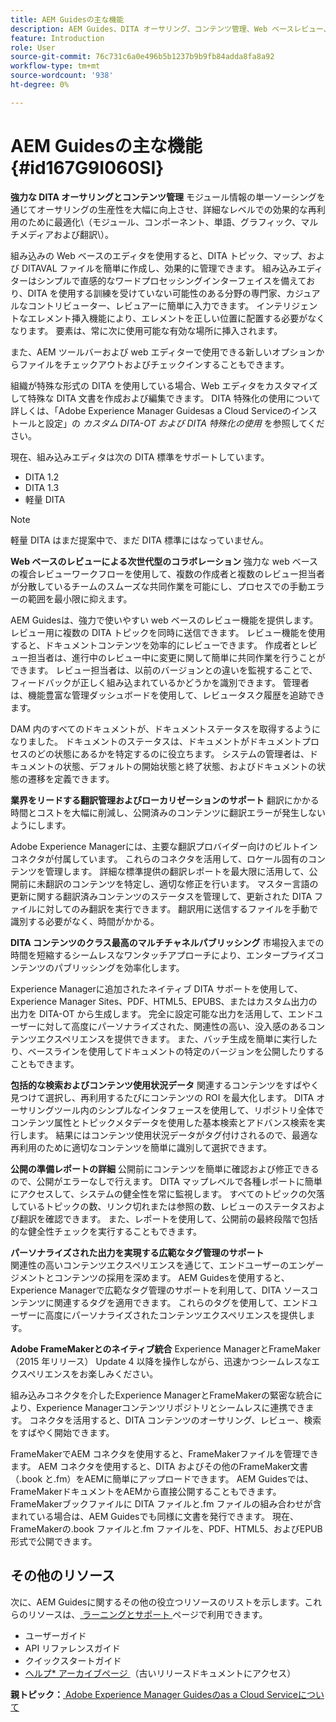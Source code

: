 ```yaml
---
title: AEM Guidesの主な機能
description: AEM Guides、DITA オーサリング、コンテンツ管理、Web ベースレビュー、FrameMaker、ローカリゼーション、マルチチャネルパブリッシング、翻訳の統合などの主な機能について説明します。
feature: Introduction
role: User
source-git-commit: 76c731c6a0e496b5b1237b9b9fb84adda8fa8a92
workflow-type: tm+mt
source-wordcount: '938'
ht-degree: 0%

---
```


# AEM Guidesの主な機能 {#id167G9I060SI}

**強力な DITA オーサリングとコンテンツ管理**
モジュール情報の単一ソーシングを通じてオーサリングの生産性を大幅に向上させ、詳細なレベルでの効果的な再利用のために最適化\（モジュール、コンポーネント、単語、グラフィック、マルチメディアおよび翻訳\）。

組み込みの Web ベースのエディタを使用すると、DITA トピック、マップ、および DITAVAL ファイルを簡単に作成し、効果的に管理できます。 組み込みエディターはシンプルで直感的なワードプロセッシングインターフェイスを備えており、DITA を使用する訓練を受けていない可能性のある分野の専門家、カジュアルなコントリビューター、レビュアーに簡単に入力できます。 インテリジェントなエレメント挿入機能により、エレメントを正しい位置に配置する必要がなくなります。 要素は、常に次に使用可能な有効な場所に挿入されます。

また、AEM ツールバーおよび web エディターで使用できる新しいオプションからファイルをチェックアウトおよびチェックインすることもできます。

組織が特殊な形式の DITA を使用している場合、Web エディタをカスタマイズして特殊な DITA 文書を作成および編集できます。 DITA 特殊化の使用について詳しくは、「Adobe Experience Manager Guidesas a Cloud Serviceのインストールと設定」の *カスタム DITA-OT および DITA 特殊化の使用* を参照してください。

現在、組み込みエディタは次の DITA 標準をサポートしています。

* DITA 1.2
* DITA 1.3
* 軽量 DITA


>[!NOTE]
>
> 軽量 DITA はまだ提案中で、まだ DITA 標準にはなっていません。

**Web ベースのレビューによる次世代型のコラボレーション**
強力な web ベースの複合レビューワークフローを使用して、複数の作成者と複数のレビュー担当者が分散しているチームのスムーズな共同作業を可能にし、プロセスでの手動エラーの範囲を最小限に抑えます。

AEM Guidesは、強力で使いやすい web ベースのレビュー機能を提供します。 レビュー用に複数の DITA トピックを同時に送信できます。 レビュー機能を使用すると、ドキュメントコンテンツを効率的にレビューできます。 作成者とレビュー担当者は、進行中のレビュー中に変更に関して簡単に共同作業を行うことができます。 レビュー担当者は、以前のバージョンとの違いを監視することで、フィードバックが正しく組み込まれているかどうかを識別できます。 管理者は、機能豊富な管理ダッシュボードを使用して、レビュータスク履歴を追跡できます。

DAM 内のすべてのドキュメントが、ドキュメントステータスを取得するようになりました。 ドキュメントのステータスは、ドキュメントがドキュメントプロセスのどの状態にあるかを特定するのに役立ちます。 システムの管理者は、ドキュメントの状態、デフォルトの開始状態と終了状態、およびドキュメントの状態の遷移を定義できます。

**業界をリードする翻訳管理およびローカリゼーションのサポート**
翻訳にかかる時間とコストを大幅に削減し、公開済みのコンテンツに翻訳エラーが発生しないようにします。

Adobe Experience Managerには、主要な翻訳プロバイダー向けのビルトインコネクタが付属しています。 これらのコネクタを活用して、ロケール固有のコンテンツを管理します。 詳細な標準提供の翻訳レポートを最大限に活用して、公開前に未翻訳のコンテンツを特定し、適切な修正を行います。 マスター言語の更新に関する翻訳済みコンテンツのステータスを管理して、更新された DITA ファイルに対してのみ翻訳を実行できます。 翻訳用に送信するファイルを手動で識別する必要がなく、時間がかかる。

**DITA コンテンツのクラス最高のマルチチャネルパブリッシング**
市場投入までの時間を短縮するシームレスなワンタッチアプローチにより、エンタープライズコンテンツのパブリッシングを効率化します。

Experience Managerに追加されたネイティブ DITA サポートを使用して、Experience Manager Sites、PDF、HTML5、EPUBS、またはカスタム出力の出力を DITA-OT から生成します。 完全に設定可能な出力を活用して、エンドユーザーに対して高度にパーソナライズされた、関連性の高い、没入感のあるコンテンツエクスペリエンスを提供できます。 また、バッチ生成を簡単に実行したり、ベースラインを使用してドキュメントの特定のバージョンを公開したりすることもできます。

**包括的な検索およびコンテンツ使用状況データ**
関連するコンテンツをすばやく見つけて選択し、再利用するたびにコンテンツの ROI を最大化します。 DITA オーサリングツール内のシンプルなインタフェースを使用して、リポジトリ全体でコンテンツ属性とトピックメタデータを使用した基本検索とアドバンス検索を実行します。 結果にはコンテンツ使用状況データがタグ付けされるので、最適な再利用のために適切なコンテンツを簡単に識別して選択できます。

**公開の準備レポートの詳細**
公開前にコンテンツを簡単に確認および修正できるので、公開がエラーなしで行えます。 DITA マップレベルで各種レポートに簡単にアクセスして、システムの健全性を常に監視します。 すべてのトピックの欠落しているトピックの数、リンク切れまたは参照の数、レビューのステータスおよび翻訳を確認できます。 また、レポートを使用して、公開前の最終段階で包括的な健全性チェックを実行することもできます。

**パーソナライズされた出力を実現する広範なタグ管理のサポート**\
関連性の高いコンテンツエクスペリエンスを通じて、エンドユーザーのエンゲージメントとコンテンツの採用を深めます。 AEM Guidesを使用すると、Experience Managerで広範なタグ管理のサポートを利用して、DITA ソースコンテンツに関連するタグを適用できます。 これらのタグを使用して、エンドユーザーに高度にパーソナライズされたコンテンツエクスペリエンスを提供します。

**Adobe FrameMakerとのネイティブ統合**
Experience ManagerとFrameMaker（2015 年リリース） Update 4 以降を操作しながら、迅速かつシームレスなエクスペリエンスをお楽しみください。

組み込みコネクタを介したExperience ManagerとFrameMakerの緊密な統合により、Experience Managerコンテンツリポジトリとシームレスに連携できます。 コネクタを活用すると、DITA コンテンツのオーサリング、レビュー、検索をすばやく開始できます。

FrameMakerでAEM コネクタを使用すると、FrameMakerファイルを管理できます。 AEM コネクタを使用すると、DITA およびその他のFrameMaker文書（.book と.fm）をAEMに簡単にアップロードできます。 AEM Guidesでは、FrameMakerドキュメントをAEMから直接公開することもできます。 FrameMakerブックファイルに DITA ファイルと.fm ファイルの組み合わせが含まれている場合は、AEM Guidesでも同様に文書を発行できます。 現在、FrameMakerの.book ファイルと.fm ファイルを、PDF、HTML5、およびEPUB形式で公開できます。

## その他のリソース

次に、AEM Guidesに関するその他の役立つリソースのリストを示します。これらのリソースは、[ ラーニングとサポート ](https://helpx.adobe.com/support/xml-documentation-for-experience-manager.html) ページで利用できます。

* ユーザーガイド
* API リファレンスガイド
* クイックスタートガイド
* [ ヘルプ* アーカイブページ ](https://helpx.adobe.com/xml-documentation-for-experience-manager/archive.html) （古いリリースドキュメントにアクセス）

**親トピック：**[ Adobe Experience Manager Guidesのas a Cloud Serviceについて ](intro.md)
